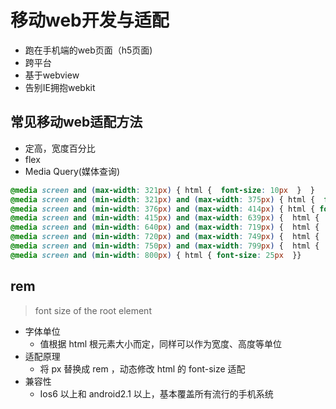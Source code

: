 # 移动web开发与适配

* 跑在手机端的web页面（h5页面)
* 跨平台
* 基于webview
* 告别IE拥抱webkit

## 常见移动web适配方法

* 定高，宽度百分比
* flex
* Media Query(媒体查询)

```css
@media screen and (max-width: 321px) { html {  font-size: 10px  }  }
@media screen and (min-width: 321px) and (max-width: 375px) { html {  font-size: 11px  }  }
@media screen and (min-width: 376px) and (max-width: 414px) { html { font-size: 12px }  }
@media screen and (min-width: 415px) and (max-width: 639px) {  html {  font-size: 15px  }  }
@media screen and (min-width: 640px) and (max-width: 719px) {  html {  font-size: 20px  }  }
@media screen and (min-width: 720px) and (max-width: 749px) {  html {  font-size: 22.5px  }  }
@media screen and (min-width: 750px) and (max-width: 799px) {  html {  font-size: 23.5px } }
@media screen and (min-width: 800px) { html { font-size: 25px  }}
```

## rem

> font size of the root element

* 字体单位
  - 值根据 html 根元素大小而定，同样可以作为宽度、高度等单位
* 适配原理
  * 将 px 替换成 rem ，动态修改 html 的 font-size 适配
* 兼容性
  * Ios6 以上和 android2.1 以上，基本覆盖所有流行的手机系统 